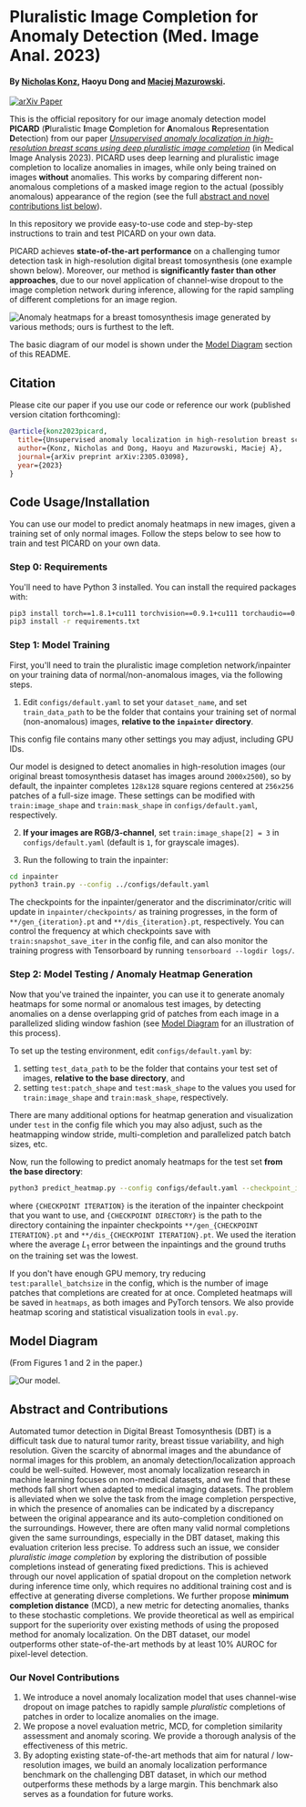 # Pluralistic Image Completion for Anomaly Detection (Med. Image Anal. 2023)

#### By [Nicholas Konz](https://nickk124.github.io/), Haoyu Dong and [Maciej Mazurowski](https://sites.duke.edu/mazurowski/).

[![arXiv Paper](https://img.shields.io/badge/arXiv-2305.03098-orange.svg?style=flat)](https://arxiv.org/abs/2305.03098)


This is the official repository for our image anomaly detection model **PICARD** (**P**luralistic **I**mage **C**ompletion for **A**nomalous **R**epresentation **D**etection) from our paper [*Unsupervised anomaly localization in high-resolution breast scans using deep pluralistic image completion*](https://arxiv.org/abs/2305.03098) (in Medical Image Analysis 2023). PICARD uses deep learning and pluralistic image completion to localize anomalies in images, while only being trained on images **without** anomalies. This works by comparing different non-anomalous completions of a masked image region to the actual (possibly anomalous) appearance of the region (see the full [abstract and novel contributions list below](#abstract-and-contributions)).

In this repository we provide easy-to-use code and step-by-step instructions to train and test PICARD on your own data.

PICARD achieves **state-of-the-art performance** on a challenging tumor detection task in high-resolution digital breast tomosynthesis (one example shown below). Moreover, our method is **significantly faster than other approaches**, due to our novel application of channel-wise dropout to the image completion network during inference, allowing for the rapid sampling of different completions for an image region.

![Anomaly heatmaps for a breast tomosynthesis image generated by various methods; ours is furthest to the left.](figs/egheatmapts-for-github.png)

The basic diagram of our model is shown under the [Model Diagram](#model-diagram) section of this README.

## Citation

Please cite our paper if you use our code or reference our work (published version citation forthcoming):
```bib
@article{konz2023picard,
  title={Unsupervised anomaly localization in high-resolution breast scans using deep pluralistic image completion},
  author={Konz, Nicholas and Dong, Haoyu and Mazurowski, Maciej A},
  journal={arXiv preprint arXiv:2305.03098},
  year={2023}
}
```

## Code Usage/Installation

You can use our model to predict anomaly heatmaps in new images, given a training set of only normal images. Follow the steps below to see how to train and test PICARD on your own data.

### Step 0: Requirements

You'll need to have Python 3 installed. You can install the required packages with:

```bash
pip3 install torch==1.8.1+cu111 torchvision==0.9.1+cu111 torchaudio==0.8.1 -f https://download.pytorch.org/whl/torch_stable.html
pip3 install -r requirements.txt
```

### Step 1: Model Training

First, you'll need to train the pluralistic image completion network/inpainter on your training data of normal/non-anomalous images, via the following steps.

1. Edit `configs/default.yaml` to set your `dataset_name`, and set `train_data_path` to be the folder that contains your training set of normal (non-anomalous) images, **relative to the `inpainter` directory**.

This config file contains many other settings you may adjust, including GPU IDs.

Our model is designed to detect anomalies in high-resolution images (our original breast tomosynthesis dataset has images around `2000x2500`), so by default, the inpainter completes `128x128` square regions centered at `256x256` patches of a full-size image. These settings can be modified with `train:image_shape` and `train:mask_shape` in `configs/default.yaml`, respectively.

2. **If your images are RGB/3-channel**, set `train:image_shape[2] = 3` in `configs/default.yaml` (default is `1`, for grayscale images).

3. Run the following to train the inpainter:

```bash
cd inpainter
python3 train.py --config ../configs/default.yaml
```

The checkpoints for the inpainter/generator and the discriminator/critic will update in `inpainter/checkpoints/` as training progresses, in the form of `**/gen_{iteration}.pt` and `**/dis_{iteration}.pt`, respectively. You can control the frequency at which checkpoints save with `train:snapshot_save_iter` in the config file, and can also monitor the training progress with Tensorboard by running `tensorboard --logdir logs/`.


### Step 2: Model Testing / Anomaly Heatmap Generation

Now that you've trained the inpainter, you can use it to generate anomaly heatmaps for some normal or anomalous test images, by detecting anomalies on a dense overlapping grid of patches from each image in a parallelized sliding window fashion (see [Model Diagram](#model-diagram) for an illustration of this process).

To set up the testing environment, edit `configs/default.yaml` by:

1. setting `test_data_path` to be the folder that contains your test set of images, **relative to the base directory**, and
2. setting `test:patch_shape` and `test:mask_shape` to the values you used for `train:image_shape` and `train:mask_shape`, respectively.

There are many additional options for heatmap generation and visualization under `test` in the config file which you may also adjust, such as the heatmapping window stride, multi-completion and parallelized patch batch sizes, etc.

Now, run the following to predict anomaly heatmaps for the test set **from the base directory**:

```bash
python3 predict_heatmap.py --config configs/default.yaml --checkpoint_iter {CHECKPOINT ITERATION}  --checkpoint_dir {CHECKPOINT DIRECTORY} 
```

where `{CHECKPOINT ITERATION}` is the iteration of the inpainter checkpoint that you want to use, and `{CHECKPOINT DIRECTORY}` is the path to the directory containing the inpainter checkpoints `**/gen_{CHECKPOINT ITERATION}.pt` and `**/dis_{CHECKPOINT ITERATION}.pt`. We used the iteration where the average $L_1$ error between the inpaintings and the ground truths on the training set was the lowest.

If you don't have enough GPU memory, try reducing `test:parallel_batchsize` in the config, which is the number of image patches that completions are created for at once. Completed heatmaps will be saved in `heatmaps`, as both images and PyTorch tensors. We also provide heatmap scoring and statistical visualization tools in `eval.py`.

## Model Diagram

(From Figures 1 and 2 in the paper.)

![Our model.](figs/modeldiag-for-github.png)

## Abstract and Contributions

Automated tumor detection in Digital Breast Tomosynthesis (DBT) is a difficult task due to natural tumor rarity, breast tissue variability, and high resolution. Given the scarcity of abnormal images and the abundance of normal images for this problem, an anomaly detection/localization approach could be well-suited. However, most anomaly localization research in machine learning focuses on non-medical datasets, and we find that these methods fall short when adapted to medical imaging datasets. The problem is alleviated when we solve the task from the image completion perspective, in which the presence of anomalies can be indicated by a discrepancy between the original appearance and its auto-completion conditioned on the surroundings. However, there are often many valid normal completions given the same surroundings, especially in the DBT dataset, making this evaluation criterion less precise. To address such an issue, we consider *pluralistic image completion* by exploring the distribution of possible completions instead of generating fixed predictions. This is achieved through our novel application of spatial dropout on the completion network during inference time only, which requires no additional training cost and is effective at generating diverse completions. We further propose **minimum completion distance** (MCD), a new metric for detecting anomalies, thanks to these stochastic completions. We provide theoretical as well as empirical support for the superiority over existing methods of using the proposed method for anomaly localization. On the DBT dataset, our model outperforms other state-of-the-art methods by at least 10% AUROC for pixel-level detection.

### Our Novel Contributions

1. We introduce a novel anomaly localization model that uses channel-wise dropout on image patches to rapidly sample *pluralistic* completions of patches in order to localize anomalies on the image.
2. We propose a novel evaluation metric, MCD, for completion similarity assessment and anomaly scoring. We provide a thorough analysis of the effectiveness of this metric.
3. By adopting existing state-of-the-art methods that aim for natural / low-resolution images, we build an anomaly localization performance benchmark on the challenging DBT dataset, in which our method outperforms these methods by a large margin. This benchmark also serves as a foundation for future works.

